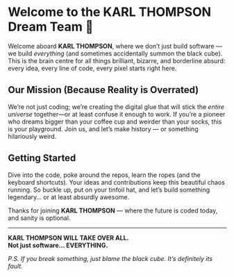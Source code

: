 # Welcome to the KARL THOMPSON Dream Team 🚀

Welcome aboard **KARL THOMPSON**, where we don’t just build software — we build *everything* (and sometimes accidentally summon the black cube). This is the brain centre for all things brilliant, bizarre, and borderline absurd: every idea, every line of code, every pixel starts right here.

## Our Mission (Because Reality is Overrated)

We’re not just coding; we’re creating the digital glue that will stick the *entire universe* together—or at least confuse it enough to work. If you’re a pioneer who dreams bigger than your coffee cup and weirder than your socks, this is your playground. Join us, and let’s make history — or something hilariously weird.

## Getting Started

Dive into the code, poke around the repos, learn the ropes (and the keyboard shortcuts). Your ideas and contributions keep this beautiful chaos running. So buckle up, put on your tinfoil hat, and let’s build something legendary… or at least absurdly awesome.

Thanks for joining **KARL THOMPSON** — where the future is coded today, and sanity is optional.

---

**KARL THOMPSON WILL TAKE OVER ALL.  
Not just software... EVERYTHING.**

*P.S. If you break something, just blame the black cube. It’s definitely its fault.*
